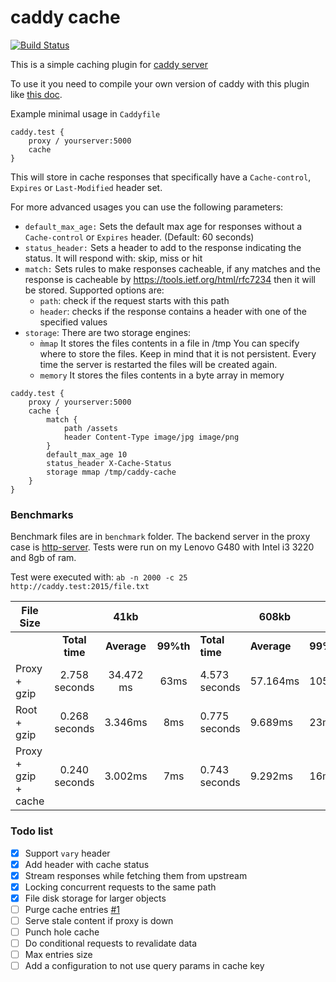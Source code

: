 # caddy cache

[![Build Status](https://travis-ci.org/nicolasazrak/caddy-cache.svg?branch=master)](https://travis-ci.org/nicolasazrak/caddy-cache)


This is a simple caching plugin for [caddy server](https://caddyserver.com/)

To use it you need to compile your own version of caddy with this plugin like [this doc](https://github.com/mholt/caddy/wiki/Writing-a-Plugin:-Directives). 
 
Example minimal usage in `Caddyfile`

```
caddy.test {
    proxy / yourserver:5000
    cache
}
```

This will store in cache responses that specifically have a `Cache-control`, `Expires` or `Last-Modified` header set.

For more advanced usages you can use the following parameters: 

- `default_max_age:` Sets the default max age for responses without a `Cache-control` or `Expires` header. (Default: 60 seconds)
- `status_header:` Sets a header to add to the response indicating the status. It will respond with: skip, miss or hit
- `match:` Sets rules to make responses cacheable, if any matches and the response is cacheable by https://tools.ietf.org/html/rfc7234 then it will be stored. Supported options are:
    - `path`: check if the request starts with this path
    - `header`: checks if the response contains a header with one of the specified values
- `storage`: There are two storage engines:
    - `̀mmap` It stores the files contents in a file in /tmp You can specify where to store the files. Keep in mind that it is not persistent. Every time the server is restarted the files will be created again.
    - `memory` It stores the files contents in a byte array in memory

```
caddy.test {
    proxy / yourserver:5000
    cache {
        match {
            path /assets
            header Content-Type image/jpg image/png
        }
        default_max_age 10
        status_header X-Cache-Status
        storage mmap /tmp/caddy-cache
    }
}
```


### Benchmarks

Benchmark files are in `benchmark` folder. The backend server in the proxy case is [http-server](https://www.npmjs.com/package/http-server). Tests were run on my Lenovo G480 with Intel i3 3220 and 8gb of ram.

Test were executed with: `ab -n 2000 -c 25 http://caddy.test:2015/file.txt`


| File Size            ||                     41kb         ||             |      608kb            ||             |   2.6M                ||   
| ---                  |       :----:  |    :---:  |  :---: |    ----       |   ----   |   ----   |  :----:        |   ---  |   ---  |
|                      | **Total time**    | **Average**   | **99%th**  |  **Total time**   |  **Average** | **99%th**    | **Total time**     |  **Average**  | **99%th**  |
| Proxy + gzip         | 2.758 seconds | 34.472 ms |   63ms | 4.573 seconds | 57.164ms |  105ms   | 11.417 seconds | 142.716ms | 220ms  |
| Root  + gzip         | 0.268 seconds | 3.346ms   |   8ms  | 0.775 seconds |  9.689ms |   23ms   |  2.458 seconds |  30.729ms |  50ms  |
| Proxy + gzip + cache | 0.240 seconds | 3.002ms   |   7ms  | 0.743 seconds |  9.292ms |   16ms   |  2.380 seconds |  29.753ms |  35ms  |




### Todo list

- [x] Support `vary` header
- [x] Add header with cache status
- [x] Stream responses while fetching them from upstream
- [x] Locking concurrent requests to the same path
- [x] File disk storage for larger objects
- [ ] Purge cache entries [#1](https://github.com/nicolasazrak/caddy-cache/issues/1)
- [ ] Serve stale content if proxy is down
- [ ] Punch hole cache
- [ ] Do conditional requests to revalidate data
- [ ] Max entries size
- [ ] Add a configuration to not use query params in cache key